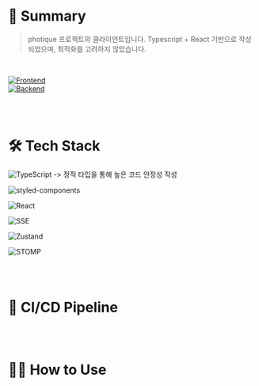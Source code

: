 # 📖 Summary
> photique 프로젝트의 클라이언트입니다. Typescript + React 기반으로 작성되었으며, 최적화를 고려하지 않았습니다.


<br>

[![Frontend](https://img.shields.io/badge/GitHub-Organization-white?logo=github&style=flat)](https://github.com/photique-project)<br>
[![Backend](https://img.shields.io/badge/GitHub-Backend-green?logo=github&style=flat)](https://github.com/photique-project/backend)

<br><br>

# 🛠️ Tech Stack
![TypeScript](https://img.shields.io/badge/TypeScript-3178C6?logo=typescript&logoColor=white&style=flat) -> 정적 타입을 통해 높은 코드 안정성 작성

![styled-components](https://img.shields.io/badge/styled--components-CF649A?logo=styled-components&logoColor=white&style=flat)

![React](https://img.shields.io/badge/React-61DAFB?logo=react&logoColor=black&style=flat)

![SSE](https://img.shields.io/badge/SSE-FF9900?logo=sse&style=flat) 

![Zustand](https://img.shields.io/badge/Zustand-8D6CAB?&style=flat) 

![STOMP](https://img.shields.io/badge/STOMP-6DB33F?style=flat)



<br><br>

# 🚀 CI/CD Pipeline


<br><br>

# 🙋🏻 How to Use
